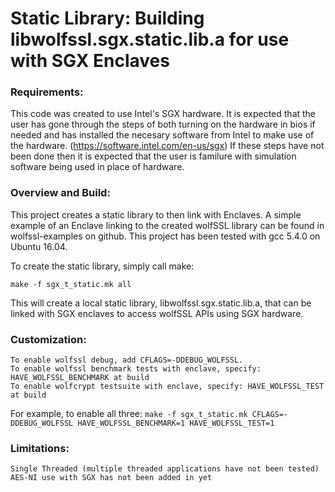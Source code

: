 # Static Library: Building libwolfssl.sgx.static.lib.a for use with SGX Enclaves

### Requirements:
This code was created to use Intel's SGX hardware. It is expected that the user has gone through the steps of both turning on the hardware in bios if needed and has installed the necesary software from Intel to make use of the hardware. (https://software.intel.com/en-us/sgx) If these steps have not been done then it is expected that the user is familure with simulation software being used in place of hardware.

### Overview and Build:
This project creates a static library to then link with Enclaves. A simple example of an Enclave linking to the created wolfSSL library can be found in wolfssl-examples on github. This project has been tested with gcc 5.4.0 on Ubuntu 16.04.

To create the static library, simply call make:

`make -f sgx_t_static.mk all`

This will create a local static library, libwolfssl.sgx.static.lib.a, that can be linked with SGX enclaves to access wolfSSL APIs using SGX hardware.

### Customization:
    To enable wolfssl debug, add CFLAGS=-DDEBUG_WOLFSSL.
    To enable wolfssl benchmark tests with enclave, specify: HAVE_WOLFSSL_BENCHMARK at build
    To enable wolfcrypt testsuite with enclave, specify: HAVE_WOLFSSL_TEST at build

For example, to enable all three:
`make -f sgx_t_static.mk CFLAGS=-DDEBUG_WOLFSSL HAVE_WOLFSSL_BENCHMARK=1 HAVE_WOLFSSL_TEST=1`

### Limitations:
    Single Threaded (multiple threaded applications have not been tested)
    AES-NI use with SGX has not been added in yet

